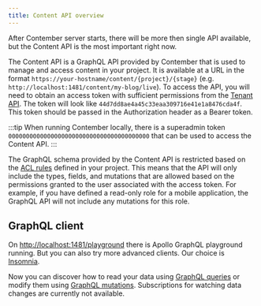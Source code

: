 ```yaml
---
title: Content API overview
---
```


After Contember server starts, there will be more then single API available, but the Content API is the most important right now.

The Content API is a GraphQL API provided by Contember that is used to manage and access content in your project. It is available at a URL in the format `https://your-hostname/content/{project}/{stage}` (e.g. `http://localhost:1481/content/my-blog/live`). To access the API, you will need to obtain an access token with sufficient permissions from the [Tenant API](../tenant/overview.md). The token will look like `44d7dd8ae4a45c33eaa309716e41e1a8476cda4f`. This token should be passed in the Authorization header as a Bearer token.

:::tip
When running Contember locally, there is a superadmin token `0000000000000000000000000000000000000000` that can be used to access the Content API. 
:::

The GraphQL schema provided by the Content API is restricted based on the [ACL rules](../schema/acl.md) defined in your project. This means that the API will only include the types, fields, and mutations that are allowed based on the permissions granted to the user associated with the access token. For example, if you have defined a read-only role for a mobile application, the GraphQL API will not include any mutations for this role.

## GraphQL client

On [http://localhost:1481/playground](http://localhost:1481/playground) there is Apollo GraphQL playground running. But you can also try more advanced clients. Our choice is [Insomnia](https://insomnia.rest/).

Now you can discover how to read your data using [GraphQL queries](./queries.md) or modify them using [GraphQL mutations](./mutations.md). Subscriptions for watching data changes are currently not available.
